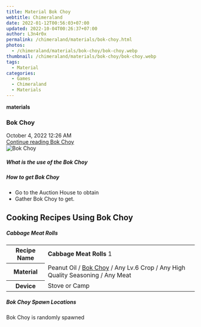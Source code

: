 ```yaml
---
title: Material Bok Choy
webtitle: Chimeraland
date: 2022-01-12T00:56:03+07:00
updated: 2022-10-04T00:26:37+07:00
author: L3n4r0x
permalink: /chimeraland/materials/bok-choy.html
photos:
  - /chimeraland/materials/bok-choy/bok-choy.webp
thumbnail: /chimeraland/materials/bok-choy/bok-choy.webp
tags:
  - Material
categories:
  - Games
  - Chimeraland
  - Materials
---
```


<section id="bootstrap-wrapper">
  <link
    rel="stylesheet"
    href="https://cdn.statically.io/gh/dimaslanjaka/Web-Manajemen/40ac3225/css/bootstrap-4.5-wrapper.css"
  />
  <div
    class="row g-0 border rounded overflow-hidden flex-md-row mb-4 shadow-sm position-relative"
  >
    <div class="col p-4 d-flex flex-column position-static">
      <strong class="d-inline-block mb-2 text-success">materials</strong>
      <h3 class="mb-0">Bok Choy</h3>
      <div class="mb-1 text-muted">October 4, 2022 12:26 AM</div>
      <a
        href="/chimeraland/materials/bok-choy.html"
        class="stretched-link d-none"
        >Continue reading Bok Choy</a
      >
    </div>
    <div class="col-auto d-none d-lg-block">
      <img src="/chimeraland/materials/bok-choy/bok-choy.webp" alt="Bok Choy" />
    </div>
  </div>
  <div class="row">
    <div class="col-lg-6 col-12 mb-2">
      <div class="card">
        <div class="card-body">
          <h5 class="card-title">What is the use of the Bok Choy</h5>
          <div class="card-text"><ul></ul></div>
        </div>
      </div>
    </div>
    <div class="col-lg-6 col-12 mb-2">
      <div class="card">
        <div class="card-body">
          <h5 class="card-title">How to get Bok Choy</h5>
          <div class="card-text">
            <ul>
              <li>Go to the Auction House to obtain</li>
              <li>Gather Bok Choy to get.</li>
            </ul>
          </div>
        </div>
      </div>
    </div>
    <div class="col-12 mb-2">
      <h2 id="cookable">Cooking Recipes Using Bok Choy</h2>
      <div id="recipe-cabbage-meat-rolls">
        <h5 id="item-cabbage-meat-rolls">Cabbage Meat Rolls</h5>
        <div class="mb-2">
          <table class="table">
            <tr>
              <th>Recipe Name</th>
              <td><b>Cabbage Meat Rolls</b> 1</td>
            </tr>
            <tr>
              <th>Material</th>
              <td>
                Peanut Oil<span> / </span
                ><a
                  class="text-decoration-none"
                  href="/chimeraland/materials/bok-choy.html"
                  >Bok Choy</a
                ><span> / </span>Any Lv.6 Crop<span> / </span>Any High Quality
                Seasoning<span> / </span>Any Meat
              </td>
            </tr>
            <tr>
              <th>Device</th>
              <td>Stove or Camp</td>
            </tr>
          </table>
        </div>
      </div>
    </div>
    <div class="col-12 mb-2">
      <h5>Bok Choy Spawn Locations</h5>
      <p>Bok Choy is randomly spawned</p>
    </div>
  </div>
</section>